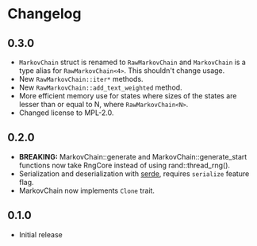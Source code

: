 # Changelog

## 0.3.0

- `MarkovChain` struct is renamed to `RawMarkovChain` and `MarkovChain` is a type alias for `RawMarkovChain<4>`. This shouldn't change usage.
- New `RawMarkovChain::iter*` methods.
- New `RawMarkovChain::add_text_weighted` method.
- More efficient memory use for states where sizes of the states are lesser than or equal to N, where `RawMarkovChain<N>`.
- Changed license to MPL-2.0.

## 0.2.0

- **BREAKING:** MarkovChain::generate and MarkovChain::generate_start functions now take RngCore instead of using rand::thread_rng().
- Serialization and deserialization with [serde](https://docs.rs/serde/latest/serde/), requires `serialize` feature flag.
- MarkovChain now implements `Clone` trait.

## 0.1.0

- Initial release